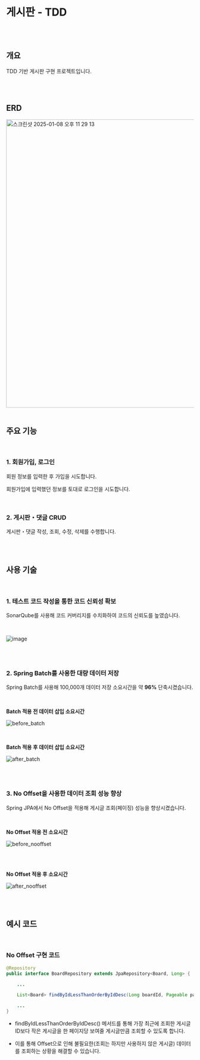 # 게시판 - TDD

</br>
</br>

## 개요
TDD 기반 게시판 구현 프로젝트입니다.


</br>
</br>

## ERD

<img width="774" alt="스크린샷 2025-01-08 오후 11 29 13" src="https://github.com/user-attachments/assets/6f81605f-7d39-4d75-8229-a1f670921915" />

</br>
</br>

## 주요 기능

</br>

### 1. 회원가입, 로그인

회원 정보를 입력한 후 가입을 시도합니다.

회원가입에 입력했던 정보를 토대로 로그인을 시도합니다.

</br>

### 2. 게시판・댓글 CRUD

게시판・댓글 작성, 조회, 수정, 삭제를 수행합니다.

<br>
<br>

## 사용 기술

<br>

### 1. 테스트 코드 작성을 통한 코드 신뢰성 확보

SonarQube를 사용해 코드 커버리지를 수치화하여 코드의 신뢰도를 높였습니다.

<br>

![image](https://github.com/user-attachments/assets/d3dc1455-dbfc-46de-9650-3aaf6d1c453e)


<br>
<br>

### 2. Spring Batch를 사용한 대량 데이터 저장

Spring Batch를 사용해 100,000개 데이터 저장 소요시간을 약 **96%** 단축시켰습니다.

<br>

**Batch 적용 전 데이터 삽입 소요시간**

![before_batch](https://github.com/user-attachments/assets/97019bca-db28-4a3f-987f-5b9aa2b46a37)

<br>

**Batch 적용 후 데이터 삽입 소요시간**

![after_batch](https://github.com/user-attachments/assets/17732e66-94ce-4cb4-a2b5-83d387baee44)

<br>
<br>

### 3. No Offset을 사용한 데이터 조회 성능 향상

Spring JPA에서 No Offset을 적용해 게시글 조회(페이징) 성능을 향상시켰습니다. 

<br>

**No Offset 적용 전 소요시간**

![before_nooffset](https://github.com/user-attachments/assets/718b78f2-bc41-461e-b0db-db98ebe4ef6b)

<br>
<br>

**No Offset 적용 후 소요시간**

![after_nooffset](https://github.com/user-attachments/assets/99641747-f633-48a1-ba25-ed27173eda06)

<br>
<br>

## 예시 코드


<br>

### No Offset 구현 코드

```java
@Repository
public interface BoardRepository extends JpaRepository<Board, Long> {

    ...

    List<Board> findByIdLessThanOrderByIdDesc(Long boardId, Pageable pageable);

    ...
}
```
- findByIdLessThanOrderByIdDesc() 메서드를 통해 가장 최근에 조회한 게시글 ID보다 작은 게시글을 한 페이지당 보여줄 게시글만큼 조회할 수 있도록 합니다.

- 이를 통해 Offset으로 인해 불필요한(조회는 하지만 사용하지 않은 게시글) 데이터를 조회하는 상황을 해결할 수 있습니다.
